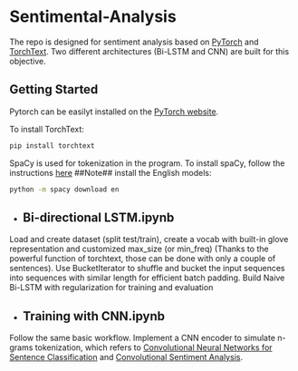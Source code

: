 # Sentimental-Analysis

The repo is designed for sentiment analysis based on [PyTorch](https://github.com/pytorch/pytorch) and [TorchText](https://github.com/pytorch/text). Two different architectures (Bi-LSTM and CNN) are built for this objective. 

## Getting Started

Pytorch can be easilyt installed on the [PyTorch website](pytorch.org).

To install TorchText:

``` bash
pip install torchtext
```

SpaCy is used for tokenization in the program. To install spaCy, follow the instructions [here](https://spacy.io/usage/) ##Note## install the English models:

``` bash
python -m spacy download en
```

- ## Bi-directional LSTM.ipynb
Load and create dataset (split test/train), create a vocab with built-in glove representation and customized max_size (or min_freq)  (Thanks to the powerful function of torchtext, those can be done with only a couple of sentences). Use BucketIterator to shuffle and bucket the input sequences into sequences with similar length for efficient batch padding. 
Build Naive Bi-LSTM with regularization for training and evaluation

- ## Training with CNN.ipynb
Follow the same basic workflow. Implement a CNN encoder to simulate n-grams tokenization, which refers to [Convolutional Neural Networks for Sentence Classification](https://arxiv.org/abs/1408.5882) and [Convolutional Sentiment Analysis](https://github.com/bentrevett/pytorch-sentiment-analysis/blob/master/4%20-%20Convolutional%20Sentiment%20Analysis.ipynb).
